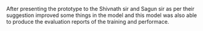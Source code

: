 After presenting the prototype to the Shivnath sir and Sagun sir as per their suggestion improved some things in the model and this model was also able to produce the evaluation reports of the training and performace.
